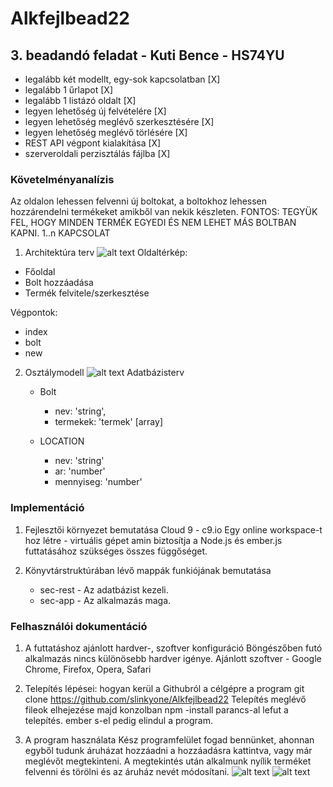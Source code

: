 # Alkfejlbead22

## 3. beadandó feladat - Kuti Bence - HS74YU

- legalább két modellt, egy-sok kapcsolatban [X]
- legalább 1 űrlapot [X]
- legalább 1 listázó oldalt [X]
- legyen lehetőség új felvételére [X]
- legyen lehetőség meglévő szerkesztésére [X]
- legyen lehetőség meglévő törlésére [X]
- REST API végpont kialakítása [X]
- szerveroldali perzisztálás fájlba [X]

### Követelményanalízis
Az oldalon lehessen felvenni új boltokat, a boltokhoz lehessen hozzárendelni termékeket amikből van nekik készleten.
FONTOS: TEGYÜK FEL, HOGY MINDEN TERMÉK EGYEDI ÉS NEM LEHET MÁS BOLTBAN KAPNI. 1..n KAPCSOLAT

1. Architektúra terv
  ![alt text](http://i.imgur.com/KEx01xY.png "oldalterv")
  Oldaltérkép:
  * Főoldal
  * Bolt hozzáadása
  * Termék felvitele/szerkesztése

  Végpontok:
  - index
  - bolt
  - new
 
2. Osztálymodell
  ![alt text](http://i.imgur.com/po3MAeg.png "adatmodell")
  Adatbázisterv
	* Bolt
		- nev: 'string',
		- termekek: 'termek' [array]
		
	* LOCATION
		- nev: 'string'
		- ar: 'number'
		- mennyiseg: 'number'


### Implementáció
1. Fejlesztői környezet bemutatása
	Cloud 9 - c9.io
		Egy online workspace-t hoz létre - virtuális gépet amin biztosítja a Node.js és ember.js futtatásához szükséges összes függőséget.

2. Könyvtárstruktúrában lévő mappák funkiójának bemutatása
	
	* sec-rest - Az adatbázist kezeli.
	* sec-app  - Az alkalmazás maga.

### Felhasználói dokumentáció

1. A futtatáshoz ajánlott hardver-, szoftver konfiguráció
	Böngészőben futó alkalmazás nincs különösebb hardver igénye.
	Ajánlott szoftver - Google Chrome, Firefox, Opera, Safari
	
2. Telepítés lépései: hogyan kerül a Githubról a célgépre a program
	git clone https://github.com/slinkyone/Alkfejlbead22
	Telepítés meglévő fileok elhejezése majd konzolban npm -install parancs-al lefut a telepítés. ember s-el pedig elindul a program.

3. A program használata
  Kész programfelület fogad bennünket, ahonnan egyből tudunk áruházat hozzáadni a hozzáadásra kattintva, vagy már meglévőt megtekinteni.
  A megtekintés után alkalmunk nyílik terméket felvenni és törölni és az áruház nevét módosítani.
	![alt text](http://i.imgur.com/vEt7cCr.png "Listázás")
	![alt text](http://i.imgur.com/MapTfeA.png "Szerkesztés")
